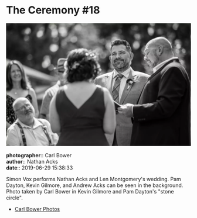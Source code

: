 # The Ceremony #18

![Simon Vox performs Nathan Acks and Len Montgomery's wedding](assets/2019-06-29-set-1-the-ceremony-18.webp)

**photographer**:: Carl Bower  
**author**:: Nathan Acks  
**date**:: 2019-06-29 15:38:33

Simon Vox performs Nathan Acks and Len Montgomery's wedding. Pam Dayton, Kevin Gilmore, and Andrew Acks can be seen in the background. Photo taken by Carl Bower in Kevin Gilmore and Pam Dayton's "stone circle".

* [Carl Bower Photos](https://carlbowerphotos.com)
